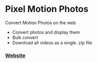 # Pixel Motion Photos
Convert Motion Photos on the web

* Convert photos and display them
* Bulk convert
* Download all videos as a single .zip file

### [Website](https://pixel.buzl.uk/)
